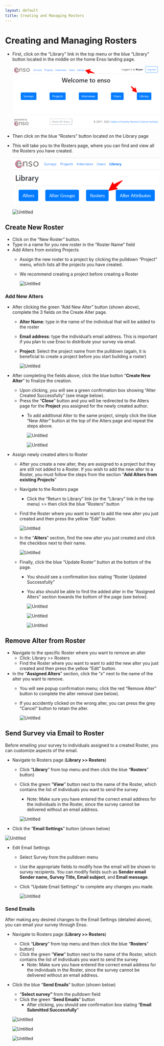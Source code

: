 ```yaml
---
layout: default
title: Creating and Managing Rosters
---
```


# Creating and Managing Rosters

- First, click on the “Library” link in the top menu or the blue “Library” button located in the middle on the home Enso landing page.
    
    <!-- ![Untitled](https://bs22iu.github.io/Enso_docstest/assets/img/CreatingManagingRosters/Untitled.png) -->
    ![Untitled](CreatingManagingRosters/Untitled.png)

    
- Then click on the blue “Rosters” button located on the Library page
- This will take you to the Rosters page, where you can find and view all the Rosters you have created.
    
    <!-- ![Untitled](https://bs22iu.github.io/Enso_docstest/assets/img/CreatingManagingRosters/Untitled%201.png) -->
    ![Untitled](CreatingManagingRosters/Untitled%201.png)
    
    ![Untitled](https://bs22iu.github.io/Enso_docstest/assets/img/CreatingManagingRosters/Untitled%202.png)
    

## Create New Roster

- Click on the “New Roster” button.
- Type in a name for you new roster in the “Roster Name” field
- Add Alters from existing Projects
    - Assign the new roster to a project by clicking the pulldown “Project” menu, which lists all the projects you have created.
    - We recommend creating a project before creating a Roster
        
        ![Untitled](https://bs22iu.github.io/Enso_docstest/assets/img/CreatingManagingRosters/Untitled%203.png)
        
### Add New Alters
- After clicking the green “Add New Alter” button (shown above), complete the 3 fields on the Create Alter page.
    - **Alter Name**: type in the name of the individual that will be added to the roster
    - **Email address**: type the individual’s email address. This is important if you plan to use Enso to distribute your survey via email.
    - **Project**: Select the project name from the pulldown (again, it is beneficial to create a project before you start building a roster)
        
        ![Untitled](https://bs22iu.github.io/Enso_docstest/assets/img/CreatingManagingRosters/Untitled%204.png)
        
- After completing the fields above, click the blue button “**Create New Alter**” to finalize the creation.
    - Upon clicking, you will see a green confirmation box showing “Alter Created Successfully” (see image below).
    - Press the “**Close**” button and you will be redirected to the Alters page for the **Project** you assigned for the newly created author.
        - To add additional Alter to the same project, simply click the blue “New Alter” button at the top of the Alters page and repeat the steps above.
            
            ![Untitled](https://bs22iu.github.io/Enso_docstest/assets/img/CreatingManagingRosters/Untitled%205.png)
            
            ![Untitled](https://bs22iu.github.io/Enso_docstest/assets/img/CreatingManagingRosters/Untitled%206.png)
            
- Assign newly created alters to Roster
    - After you create a new alter, they are assigned to a project but they are still not added to a Roster. If you wish to add the new alter to a Roster, you must follow the steps from the section “**Add Alters from existing Projects**”
    - Navigate to the Rosters page
        - Click the “Return to Library” link (or the “Library” link in the top menu) >> then click the blue “Rosters” button
    - Find the Roster where you want to want to add the new alter you just created and then press the yellow “Edit” button.
        
        ![Untitled](https://bs22iu.github.io/Enso_docstest/assets/img/CreatingManagingRosters/Untitled%207.png)
        
    - In the “**Alters**” section, find the new alter you just created and click the checkbox next to their name.
        
        ![Untitled](https://bs22iu.github.io/Enso_docstest/assets/img/CreatingManagingRosters/Untitled%208.png)
        
    - Finally, click the blue “Update Roster” button at the bottom of the page.
        - You should see a confirmation box stating “Roster Updated Successfully”
        - You also should be able to find the added alter in the “Assigned Alters” section towards the bottom of the page (see below).
            
            ![Untitled](https://bs22iu.github.io/Enso_docstest/assets/img/CreatingManagingRosters/Untitled%209.png)
            
            ![Untitled](https://bs22iu.github.io/Enso_docstest/assets/img/CreatingManagingRosters/Untitled%2010.png)
            
            ![Untitled](https://bs22iu.github.io/Enso_docstest/assets/img/CreatingManagingRosters/Untitled%2011.png)
                

## Remove Alter from Roster

- Navigate to the specific Roster where you want to remove an alter
    - Click: Library >> Rosters
    - Find the Roster where you want to want to add the new alter you just created and then press the yellow “Edit” button.
- In the “**Assigned Alters**” section, click the “x” next to the name of the alter you want to remove.
    - You will see popup confirmation menu; click the red “Remove Alter” button to complete the alter removal (see below).
    - If you accidently clicked on the wrong alter, you can press the grey “Cancel” button to retain the alter.
        
        ![Untitled](https://bs22iu.github.io/Enso_docstest/assets/img/CreatingManagingRosters/Untitled%2012.png)
        

## Send Survey via Email to Roster

Before emailing your survey to individuals assigned to a created Roster, you can customize aspects of the email.

- Navigate to Rosters page (**Library >> Rosters**)
    - Click “**Library**” from top menu and then click the blue “**Rosters**” button)
    - Click the green “**View**” button next to the name of the Roster, which contains the list of individuals you want to send the survey
        - Note: Make sure you have entered the correct email address for the individuals in the Roster, since the survey cannot be delivered without an email address.
        
        ![Untitled](https://bs22iu.github.io/Enso_docstest/assets/img/CreatingManagingRosters/Untitled%2013.png)
        
- Click the “**Email Settings**” button (shown below)

![Untitled](https://bs22iu.github.io/Enso_docstest/assets/img/CreatingManagingRosters/Untitled%2014.png)

- Edit Email Settings
    - Select Survey from the pulldown menu
    - Use the appropriate fields to modify how the email will be shown to survey recipients. You can modify fields such as **Sender email Sender name, Survey Title, Email subject**, and **Email message**.
    - Click “Update Email Settings” to complete any changes you made.
        
        ![Untitled](https://bs22iu.github.io/Enso_docstest/assets/img/CreatingManagingRosters/Untitled%2015.png)
        

### Send Emails

After making any desired changes to the Email Settings (detailed above), you can email your survey through Enso.

- Navigate to Rosters page (**Library >> Rosters**)
    - Click “**Library**” from top menu and then click the blue “**Rosters**” button)
    - Click the green “**View**” button next to the name of the Roster, which contains the list of individuals you want to send the survey
        - Note: Make sure you have entered the correct email address for the individuals in the Roster, since the survey cannot be delivered without an email address.
- Click the blue “**Send Emails**” button (shown below)
    - “**Select survey”** from the pulldown field
    - Click the green “**Send Emails**” button
        - After clicking, you should see confirmation box stating “**Email Submitted Successfully**”
    
    ![Untitled](https://bs22iu.github.io/Enso_docstest/assets/img/CreatingManagingRosters/Untitled%2016.png)
    
    ![Untitled](https://bs22iu.github.io/Enso_docstest/assets/img/CreatingManagingRosters/Untitled%2017.png)
    
    ![Untitled](https://bs22iu.github.io/Enso_docstest/assets/img/CreatingManagingRosters/Untitled%2018.png)